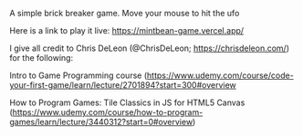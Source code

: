 A simple brick breaker game.  Move your mouse to hit the ufo

Here is a link to play it live:  https://mintbean-game.vercel.app/


I give all credit to Chris DeLeon (@ChrisDeLeon; https://chrisdeleon.com/) for the following: 

Intro to Game Programming course (https://www.udemy.com/course/code-your-first-game/learn/lecture/2701894?start=300#overview 

How to Program Games: Tile Classics in JS for HTML5 Canvas  (https://www.udemy.com/course/how-to-program-games/learn/lecture/3440312?start=0#overview)